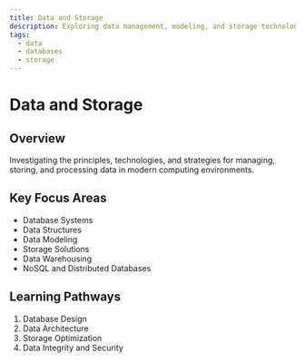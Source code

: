 ```yaml
---
title: Data and Storage
description: Exploring data management, modeling, and storage technologies
tags:
  - data
  - databases
  - storage
---
```


# Data and Storage

## Overview
Investigating the principles, technologies, and strategies for managing, storing, and processing data in modern computing environments.

## Key Focus Areas
- Database Systems
- Data Structures
- Data Modeling
- Storage Solutions
- Data Warehousing
- NoSQL and Distributed Databases

## Learning Pathways
1. Database Design
2. Data Architecture
3. Storage Optimization
4. Data Integrity and Security
